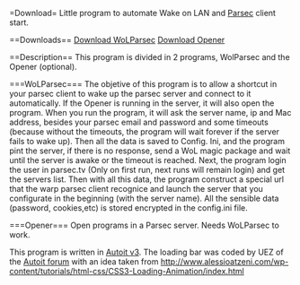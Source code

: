 =Download=
Little program to automate Wake on LAN and [Parsec](https://parsec.tv/) client start.

==Downloads==
[Download WoLParsec](build/WakeParsec.exe)
[Download Opener](build/Opener.exe)

==Description==
This program is divided in 2 programs, WolParsec and the Opener (optional).

===WoLParsec===
The objetive of this program is to allow a shortcut in your parsec client to wake up the parsec server and connect to it automatically. If the Opener is running in the server, it will also open the program.
When you run the program, it will ask the server name, ip and Mac address, besides your parsec email and password and some timeouts (because without the timeouts, the program will wait forever if the server fails to wake up).
Then all the data is saved to Config. Ini, and the program pint the server, if there is no response, send a WoL magic package and wait until the server is awake or the timeout is reached.
Next, the program login the user in parsec.tv (Only on first run, next runs will remain login) and get the servers list.
Then with all this data, the program construct a special url that the warp parsec client recognice and launch the server that you configurate in the beginning (with the server name).
All the sensible data (password, cookies,etc) is stored encrypted in the config.ini file.

===Opener===
Open programs in a Parsec server. Needs WoLParsec to work.


This program is written in [Autoit v3](https://www.autoitscript.com/).
The loading bar was coded by UEZ of the [Autoit forum](https://www.autoitscript.com/forum/topic/150545-gdi-animated-loading-screens-build-2014-06-20-32-examples/) with an idea taken from http://www.alessioatzeni.com/wp-content/tutorials/html-css/CSS3-Loading-Animation/index.html
